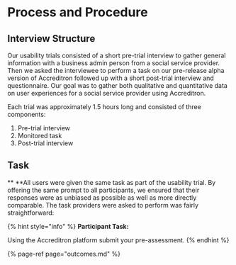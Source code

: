 # Process and Procedure

## Interview Structure

Our usability trials consisted of a short pre-trial interview to gather general information with a business admin person from a social service provider. Then we asked the interviewee to perform a task on our pre-release alpha version of Accreditron followed up with a short post-trial interview and questionnaire. Our goal was to gather both qualitative and quantitative data on user experiences for a social service provider using Accreditron.  
  
Each trial was approximately 1.5 hours long and consisted of three components:

1. Pre-trial interview
2. Monitored task
3. Post-trial interview

## Task

** **All users were given the same task as part of the usability trial. By offering the same prompt to all participants, we ensured that their responses were as unbiased as possible as well as more directly comparable. The task providers were asked to perform was fairly straightforward:

{% hint style="info" %}
**Participant Task:**

Using the Accreditron platform submit your pre-assessment.
{% endhint %}



{% page-ref page="outcomes.md" %}



